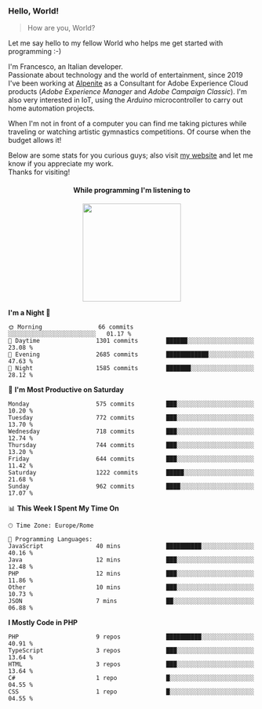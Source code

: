 ### Hello, World!

> How are you, World?

Let me say hello to my fellow World who helps me get started with programming :-)

I'm Francesco, an Italian developer.  
Passionate about technology and the world of entertainment, since 2019 I've been working at [Alpenite](https://www.alpenite.com) as a Consultant for Adobe Experience Cloud products (*Adobe Experience Manager* and *Adobe Campaign Classic*). I'm also very interested in IoT, using the *Arduino* microcontroller to carry out home automation projects.

When I'm not in front of a computer you can find me taking pictures while traveling or watching artistic gymnastics competitions. Of course when the budget allows it!

Below are some stats for you curious guys; also visit [my website](https://www.francescorega.eu) and let me know if you appreciate my work.  
Thanks for visiting!

<div align="center">
  <h4>While programming I'm listening to</h4>
  <a href="https://apps.francescorega.eu/now-playing/11147232609" target="_blank"><img src="https://apps.francescorega.eu/now-playing/11147232609" width="200"></a>
</div>

<!--START_SECTION:waka-->
**I'm a Night 🦉** 

```text
🌞 Morning                66 commits          ░░░░░░░░░░░░░░░░░░░░░░░░░   01.17 % 
🌆 Daytime                1301 commits        ██████░░░░░░░░░░░░░░░░░░░   23.08 % 
🌃 Evening                2685 commits        ████████████░░░░░░░░░░░░░   47.63 % 
🌙 Night                  1585 commits        ███████░░░░░░░░░░░░░░░░░░   28.12 % 
```
📅 **I'm Most Productive on Saturday** 

```text
Monday                   575 commits         ███░░░░░░░░░░░░░░░░░░░░░░   10.20 % 
Tuesday                  772 commits         ███░░░░░░░░░░░░░░░░░░░░░░   13.70 % 
Wednesday                718 commits         ███░░░░░░░░░░░░░░░░░░░░░░   12.74 % 
Thursday                 744 commits         ███░░░░░░░░░░░░░░░░░░░░░░   13.20 % 
Friday                   644 commits         ███░░░░░░░░░░░░░░░░░░░░░░   11.42 % 
Saturday                 1222 commits        █████░░░░░░░░░░░░░░░░░░░░   21.68 % 
Sunday                   962 commits         ████░░░░░░░░░░░░░░░░░░░░░   17.07 % 
```


📊 **This Week I Spent My Time On** 

```text
🕑︎ Time Zone: Europe/Rome

💬 Programming Languages: 
JavaScript               40 mins             ██████████░░░░░░░░░░░░░░░   40.16 % 
Java                     12 mins             ███░░░░░░░░░░░░░░░░░░░░░░   12.48 % 
PHP                      12 mins             ███░░░░░░░░░░░░░░░░░░░░░░   11.86 % 
Other                    10 mins             ███░░░░░░░░░░░░░░░░░░░░░░   10.73 % 
JSON                     7 mins              ██░░░░░░░░░░░░░░░░░░░░░░░   06.88 % 
```

**I Mostly Code in PHP** 

```text
PHP                      9 repos             ██████████░░░░░░░░░░░░░░░   40.91 % 
TypeScript               3 repos             ███░░░░░░░░░░░░░░░░░░░░░░   13.64 % 
HTML                     3 repos             ███░░░░░░░░░░░░░░░░░░░░░░   13.64 % 
C#                       1 repo              █░░░░░░░░░░░░░░░░░░░░░░░░   04.55 % 
CSS                      1 repo              █░░░░░░░░░░░░░░░░░░░░░░░░   04.55 % 
```




<!--END_SECTION:waka-->
